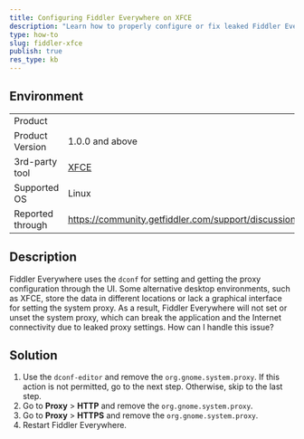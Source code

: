 ```yaml
---
title: Configuring Fiddler Everywhere on XFCE
description: "Learn how to properly configure or fix leaked Fiddler Everywhere web-debugging proxy on XFCE and other Linux desktop with environments without graphical proxy settings."
type: how-to
slug: fiddler-xfce
publish: true
res_type: kb
---
```


## Environment

|   |   |
|---|---|
| Product   |
| Product Version | 1.0.0 and above  |
| 3rd-party tool | [XFCE](https://aws.amazon.com/cli/) |
| Supported OS | Linux |
| Reported through | https://community.getfiddler.com/support/discussions/topics/12000025720 |

## Description

Fiddler Everywhere uses the `dconf` for setting and getting the proxy configuration through the UI. Some alternative desktop environments, such as XFCE, store the data in different locations or lack a graphical interface for setting the system proxy. As a result, Fiddler Everywhere will not set or unset the system proxy, which can break the application and the Internet connectivity due to leaked proxy settings. How can I handle this issue?

## Solution

1. Use the `dconf-editor` and remove the `org.gnome.system.proxy`. If this action is not permitted, go to the next step. Otherwise, skip to the last step.
1. Go to **Proxy** > **HTTP** and remove the `org.gnome.system.proxy`.
1. Go to **Proxy** > **HTTPS** and remove the `org.gnome.system.proxy`.
1. Restart Fiddler Everywhere.
